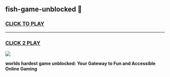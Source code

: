 
## fish-game-unblocked 👋
<h3>
<a href="https://premium.freeplayer.one?title=fish-game-unblocked&ref=14F">CLICK TO PLAY</a></h3>
<hr>

<h3>
<a href="https://premium.freeplayer.one?title=fish-game-unblocked&ref=14F">CLICK 2 PLAY</a>
  
</h3>

<a href="https://premium.freeplayer.one?title=fish-game-unblocked&ref=12F/"><img src="https://clearcache.store/games.png"></a>


**worlds hardest game unblocked: Your Gateway to Fun and Accessible Online Gaming**

